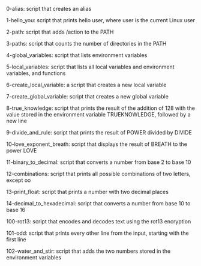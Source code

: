 0-alias: script that creates an alias

1-hello_you: script that prints hello user, where user is the current Linux user

2-path: script that adds /action to the PATH

3-paths: script that counts the number of directories in the PATH


4-global_variables: script that lists environment variables

5-local_variables: script that lists all local variables and environment variables, and functions

6-create_local_variable: a script that creates a new local variable

7-create_global_variable: script that creates a new global variable

8-true_knowledge: script that prints the result of the addition of 128 with the value stored in the environment variable TRUEKNOWLEDGE, followed by a new line

9-divide_and_rule: script that prints the result of POWER divided by DIVIDE

10-love_exponent_breath: script that displays the result of BREATH to the power LOVE

11-binary_to_decimal: script that converts a number from base 2 to base 10

12-combinations: script that prints all possible combinations of two letters, except oo

13-print_float: script that prints a number with two decimal places

14-decimal_to_hexadecimal: script that converts a number from base 10 to base 16

100-rot13: script that encodes and decodes text using the rot13 encryption

101-odd: script that prints every other line from the input, starting with the first line

102-water_and_stir: script that adds the two numbers stored in the environment variables
